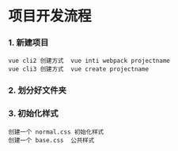 # 项目开发流程

### 1. 新建项目
```text
vue cli2 创建方式  vue inti webpack projectname
vue cli3 创建方式  vue create projectname
```

### 2. 划分好文件夹


### 3. 初始化样式
```text
创建一个 normal.css 初始化样式
创建一个 base.css  公共样式
```
